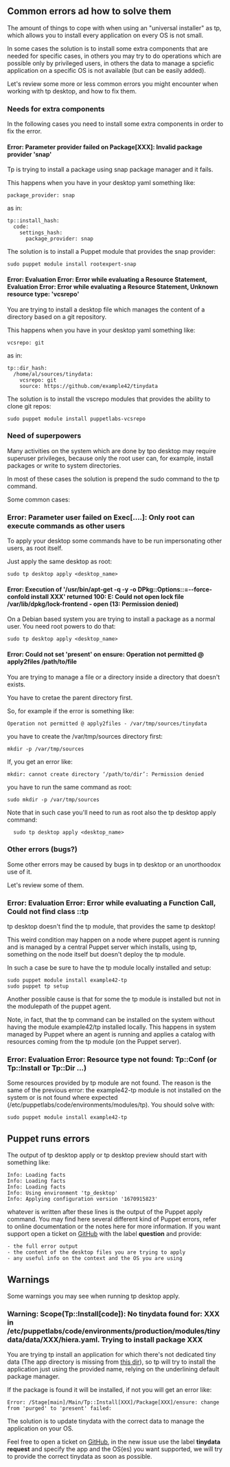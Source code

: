 ## Common errors ad how to solve them

The amount of things to cope with when using an "universal installer" as tp, which allows you to install every application on every OS is not small.

In some cases the solution is to install some extra components that are needed for specific cases, in others you may try to do operations which are possible only by privileged users, in others the data to manage a spciefic application on a specific OS is not available (but can be easily added).

Let's review some more or less common errors you might encounter when working with tp desktop, and how to fix them.

### Needs for extra components

In the following cases you need to install some extra components in order to fix the error.

#### Error: Parameter provider failed on Package[XXX]: Invalid package provider 'snap' 

Tp is trying to install a package using snap package manager and it fails.

This happens when you have in your desktop yaml something like:

    package_provider: snap

as in:

    tp::install_hash:
      code:
        settings_hash:
          package_provider: snap

The solution is to install a Puppet module that provides the snap provider:

    sudo puppet module install rootexpert-snap

#### Error: Evaluation Error: Error while evaluating a Resource Statement, Evaluation Error: Error while evaluating a Resource Statement, Unknown resource type: 'vcsrepo'

You are trying to install a desktop file which manages the content of a directory based on a git repository.

This happens when you have in your desktop yaml something like:

    vcsrepo: git

as in:

    tp::dir_hash:
      /home/al/sources/tinydata:
        vcsrepo: git
        source: https://github.com/example42/tinydata

The solution is to install the vscrepo modules that provides the ability to clone git repos:

    sudo puppet module install puppetlabs-vcsrepo


### Need of superpowers

Many activities on the system which are done by tpo desktop may require superuser privileges, because only the root user can, for example, install packages or write to system directories.

In most of these cases the solution is prepend the sudo command to the tp command.

Some common cases:

### Error: Parameter user failed on Exec[....]: Only root can execute commands as other users

To apply your desktop some commands have to be run impersonating other users, as root itself.

Just apply the same desktop as root:

    sudo tp desktop apply <desktop_name>


#### Error: Execution of '/usr/bin/apt-get -q -y -o DPkg::Options::=--force-confold install XXX' returned 100: E: Could not open lock file /var/lib/dpkg/lock-frontend - open (13: Permission denied)

On a Debian based system you are trying to install a package as a normal user. You need root powers to do that:

    sudo tp desktop apply <desktop_name>


#### Error: Could not set 'present' on ensure: Operation not permitted @ apply2files /path/to/file

You are trying to manage a file or a directory inside a directory that doesn't exists.

You have to cretae the parent directory first.

So, for example if the error is something like:

    Operation not permitted @ apply2files - /var/tmp/sources/tinydata

you have to create the /var/tmp/sources directory first:

    mkdir -p /var/tmp/sources

If, you get an error like:

    mkdir: cannot create directory ‘/path/to/dir’: Permission denied

you have to run the same command as root:
  
    sudo mkdir -p /var/tmp/sources

Note that in such case you'll need to run as root also the tp desktop apply command:
  
      sudo tp desktop apply <desktop_name>


### Other errors (bugs?)

Some other errors may be caused by bugs in tp desktop or an unorthoodox use of it.

Let's review some of them.

### Error: Evaluation Error: Error while evaluating a Function Call, Could not find class ::tp

tp desktop doesn't find the tp module, that provides the same tp desktop!

This weird condition may happen on a node where puppet agent is running and is managed by a central Puppet server which installs, using tp, something on the node itself but doesn't deploy the tp module.

In such a case be sure to have the tp module locally installed and setup:

    sudo puppet module install example42-tp
    sudo puppet tp setup

Another possible cause is that for some the tp module is installed but not in the modulepath of the puppet agent.

Note, in fact, that the tp command can be installed on the system without having the module example42/tp installed locally. This happens in system managed by Puppet where an agent is running and applies a catalog with resources coming from the tp module (on the Puppet server).

### Error: Evaluation Error: Resource type not found: Tp::Conf (or Tp::Install or Tp::Dir ...)

Some resources provided by tp module are not found. The reason is the same of the previous error: the example42-tp module is not installed on the system or is not found where expected (/etc/puppetlabs/code/environments/modules/tp). You should solve with:

    sudo puppet module install example42-tp



## Puppet runs errors

The output of tp desktop apply or tp desktop preview should start with something like:

    Info: Loading facts
    Info: Loading facts
    Info: Loading facts
    Info: Using environment 'tp_desktop'
    Info: Applying configuration version '1670915823'

whatever is written after these lines is the output of the Puppet apply command. You may find here several different kind of Puppet errors, refer to online documentation or the notes here for more information. If you want support open a ticket on [GitHub](https://github.com/example42/tinydata/issues) with the label **question** and provide:

    - the full error output
    - the content of the desktop files you are trying to apply
    - any useful info on the context and the OS you are using



## Warnings

Some warnings you may see when running tp desktop apply.
### Warning: Scope(Tp::Install[code]): No tinydata found for: XXX in /etc/puppetlabs/code/environments/production/modules/tinydata/data/XXX/hiera.yaml. Trying to install package XXX

You are trying tp install an application for which there's not dedicated tiny data (The app directory  is missing from [this dir](https://github.com/example42/tinydata/tree/master/data)), so tp will try to install the application just using the provided name, relying on the underlining  default package manager.

If the package is found it will be installed, if not you will get an error like:

    Error: /Stage[main]/Main/Tp::Install[XXX]/Package[XXX]/ensure: change from 'purged' to 'present' failed:

The solution is to update tinydata with the correct data to manage the application on your OS.

Feel free to open a ticket on [GitHub](https://github.com/example42/tinydata/issues), in the new issue use the label **tinydata request** and specify the app and the OS(es) you want supported, we will try to provide the correct tinydata as soon as possible.

